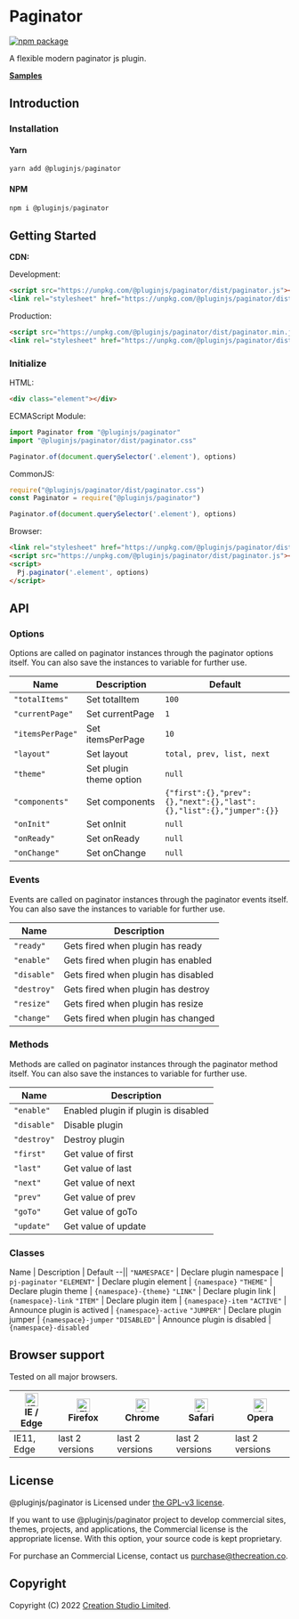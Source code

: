 # Paginator

[![npm package](https://img.shields.io/npm/v/@pluginjs/paginator.svg)](https://www.npmjs.com/package/@pluginjs/paginator)

A flexible modern paginator js plugin.

**[Samples](https://codesandbox.io/s/github/pluginjs/pluginjs/tree/master/modules/paginator/samples)**

## Introduction
### Installation

#### Yarn

```javascript
yarn add @pluginjs/paginator
```

#### NPM

```javascript
npm i @pluginjs/paginator
```

## Getting Started

**CDN:**

Development:

```html
<script src="https://unpkg.com/@pluginjs/paginator/dist/paginator.js"></script>
<link rel="stylesheet" href="https://unpkg.com/@pluginjs/paginator/dist/paginator.css">
```

Production:

```html
<script src="https://unpkg.com/@pluginjs/paginator/dist/paginator.min.js"></script>
<link rel="stylesheet" href="https://unpkg.com/@pluginjs/paginator/dist/paginator.min.css">
```

### Initialize

HTML:

```html
<div class="element"></div>
```

ECMAScript Module:

```javascript
import Paginator from "@pluginjs/paginator"
import "@pluginjs/paginator/dist/paginator.css"

Paginator.of(document.querySelector('.element'), options)
```

CommonJS:

```javascript
require("@pluginjs/paginator/dist/paginator.css")
const Paginator = require("@pluginjs/paginator")

Paginator.of(document.querySelector('.element'), options)
```

Browser:

```html
<link rel="stylesheet" href="https://unpkg.com/@pluginjs/paginator/dist/paginator.css">
<script src="https://unpkg.com/@pluginjs/paginator/dist/paginator.js"></script>
<script>
  Pj.paginator('.element', options)
</script>
```

## API

### Options

Options are called on paginator instances through the paginator options itself.
You can also save the instances to variable for further use.

Name | Description | Default
--|--|--
`"totalItems"` | Set totalItem | `100`
`"currentPage"` | Set currentPage | `1`
`"itemsPerPage"` | Set itemsPerPage | `10`
`"layout"` | Set layout | `total, prev, list, next`
`"theme"` | Set plugin theme option | `null`
`"components"` | Set components | `{"first":{},"prev":{},"next":{},"last":{},"list":{},"jumper":{}}`
`"onInit"` | Set onInit | `null`
`"onReady"` | Set onReady | `null`
`"onChange"` | Set onChange | `null`

### Events

Events are called on paginator instances through the paginator events itself.
You can also save the instances to variable for further use.

Name | Description
--|--
`"ready"` | Gets fired when plugin has ready
`"enable"` | Gets fired when plugin has enabled
`"disable"` | Gets fired when plugin has disabled
`"destroy"` | Gets fired when plugin has destroy
`"resize"` | Gets fired when plugin has resize
`"change"` | Gets fired when plugin has changed

### Methods

Methods are called on paginator instances through the paginator method itself.
You can also save the instances to variable for further use.

Name | Description
--|--
`"enable"` | Enabled plugin if plugin is disabled
`"disable"` | Disable plugin
`"destroy"` | Destroy plugin
`"first"` | Get value of first
`"last"` | Get value of last
`"next"` | Get value of next
`"prev"` | Get value of prev
`"goTo"` | Get value of goTo
`"update"` | Get value of update

### Classes

Name | Description | Default
--||
`"NAMESPACE"` | Declare plugin namespace | `pj-paginator`
`"ELEMENT"` | Declare plugin element | `{namespace}`
`"THEME"` | Declare plugin theme | `{namespace}-{theme}`
`"LINK"` | Declare plugin link | `{namespace}-link`
`"ITEM"` | Declare plugin item | `{namespace}-item`
`"ACTIVE"` | Announce plugin is actived | `{namespace}-active`
`"JUMPER"` | Declare plugin jumper | `{namespace}-jumper`
`"DISABLED"` | Announce plugin is disabled | `{namespace}-disabled`

## Browser support

Tested on all major browsers.

| [<img src="https://raw.githubusercontent.com/alrra/browser-logos/master/src/edge/edge_48x48.png" alt="IE / Edge" width="24px" height="24px" />](http://godban.github.io/browsers-support-badges/)</br>IE / Edge | [<img src="https://raw.githubusercontent.com/alrra/browser-logos/master/src/firefox/firefox_48x48.png" alt="Firefox" width="24px" height="24px" />](http://godban.github.io/browsers-support-badges/)</br>Firefox | [<img src="https://raw.githubusercontent.com/alrra/browser-logos/master/src/chrome/chrome_48x48.png" alt="Chrome" width="24px" height="24px" />](http://godban.github.io/browsers-support-badges/)</br>Chrome | [<img src="https://raw.githubusercontent.com/alrra/browser-logos/master/src/safari/safari_48x48.png" alt="Safari" width="24px" height="24px" />](http://godban.github.io/browsers-support-badges/)</br>Safari | [<img src="https://raw.githubusercontent.com/alrra/browser-logos/master/src/opera/opera_48x48.png" alt="Opera" width="24px" height="24px" />](http://godban.github.io/browsers-support-badges/)</br>Opera |
| --------- | --------- | --------- | --------- | --------- |
| IE11, Edge| last 2 versions| last 2 versions| last 2 versions| last 2 versions|

## License

@pluginjs/paginator is Licensed under [the GPL-v3 license](LICENSE).

If you want to use @pluginjs/paginator project to develop commercial sites, themes, projects, and applications, the Commercial license is the appropriate license. With this option, your source code is kept proprietary.

For purchase an Commercial License, contact us purchase@thecreation.co.

## Copyright

Copyright (C) 2022 [Creation Studio Limited](creationstudio.com).